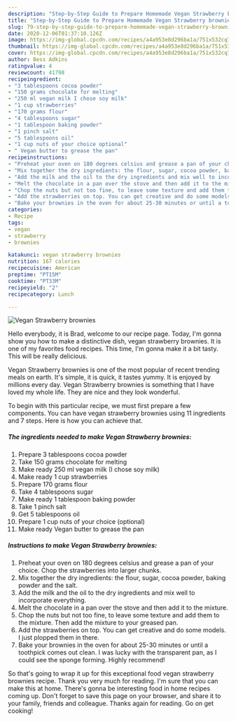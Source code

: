 ```yaml
---
description: "Step-by-Step Guide to Prepare Homemade Vegan Strawberry brownies"
title: "Step-by-Step Guide to Prepare Homemade Vegan Strawberry brownies"
slug: 79-step-by-step-guide-to-prepare-homemade-vegan-strawberry-brownies
date: 2020-12-06T01:37:10.126Z
image: https://img-global.cpcdn.com/recipes/a4a953e8d296ba1a/751x532cq70/vegan-strawberry-brownies-recipe-main-photo.jpg
thumbnail: https://img-global.cpcdn.com/recipes/a4a953e8d296ba1a/751x532cq70/vegan-strawberry-brownies-recipe-main-photo.jpg
cover: https://img-global.cpcdn.com/recipes/a4a953e8d296ba1a/751x532cq70/vegan-strawberry-brownies-recipe-main-photo.jpg
author: Bess Adkins
ratingvalue: 4
reviewcount: 41798
recipeingredient:
- "3 tablespoons cocoa powder"
- "150 grams chocolate for melting"
- "250 ml vegan milk I chose soy milk"
- "1 cup strawberries"
- "170 grams flour"
- "4 tablespoons sugar"
- "1 tablespoon baking powder"
- "1 pinch salt"
- "5 tablespoons oil"
- "1 cup nuts of your choice optional"
- " Vegan butter to grease the pan"
recipeinstructions:
- "Preheat your oven on 180 degrees celsius and grease a pan of your choice. Chop the strawberries into larger chunks."
- "Mix together the dry ingredients: the flour, sugar, cocoa powder, baking powder and the salt."
- "Add the milk and the oil to the dry ingredients and mix well to incorporate everything."
- "Melt the chocolate in a pan over the stove and then add it to the mixture."
- "Chop the nuts but not too fine, to leave some texture and add them to the mixture. Then add the mixture to your greased pan."
- "Add the strawberries on top. You can get creative and do some models. I just plopped them in there."
- "Bake your brownies in the oven for about 25-30 minutes or until a toothpick comes out clean. I was lucky with the transparent pan, as I could see the sponge forming. Highly recommend!"
categories:
- Recipe
tags:
- vegan
- strawberry
- brownies

katakunci: vegan strawberry brownies 
nutrition: 167 calories
recipecuisine: American
preptime: "PT15M"
cooktime: "PT33M"
recipeyield: "2"
recipecategory: Lunch

---
```



![Vegan Strawberry brownies](https://img-global.cpcdn.com/recipes/a4a953e8d296ba1a/751x532cq70/vegan-strawberry-brownies-recipe-main-photo.jpg)

Hello everybody, it is Brad, welcome to our recipe page. Today, I'm gonna show you how to make a distinctive dish, vegan strawberry brownies. It is one of my favorites food recipes. This time, I'm gonna make it a bit tasty. This will be really delicious.



Vegan Strawberry brownies is one of the most popular of recent trending meals on earth. It's simple, it is quick, it tastes yummy. It is enjoyed by millions every day. Vegan Strawberry brownies is something that I have loved my whole life. They are nice and they look wonderful.


To begin with this particular recipe, we must first prepare a few components. You can have vegan strawberry brownies using 11 ingredients and 7 steps. Here is how you can achieve that.

<!--inarticleads1-->

##### The ingredients needed to make Vegan Strawberry brownies:

1. Prepare 3 tablespoons cocoa powder
1. Take 150 grams chocolate for melting
1. Make ready 250 ml vegan milk (I chose soy milk)
1. Make ready 1 cup strawberries
1. Prepare 170 grams flour
1. Take 4 tablespoons sugar
1. Make ready 1 tablespoon baking powder
1. Take 1 pinch salt
1. Get 5 tablespoons oil
1. Prepare 1 cup nuts of your choice (optional)
1. Make ready  Vegan butter to grease the pan




<!--inarticleads2-->

##### Instructions to make Vegan Strawberry brownies:

1. Preheat your oven on 180 degrees celsius and grease a pan of your choice. Chop the strawberries into larger chunks.
1. Mix together the dry ingredients: the flour, sugar, cocoa powder, baking powder and the salt.
1. Add the milk and the oil to the dry ingredients and mix well to incorporate everything.
1. Melt the chocolate in a pan over the stove and then add it to the mixture.
1. Chop the nuts but not too fine, to leave some texture and add them to the mixture. Then add the mixture to your greased pan.
1. Add the strawberries on top. You can get creative and do some models. I just plopped them in there.
1. Bake your brownies in the oven for about 25-30 minutes or until a toothpick comes out clean. I was lucky with the transparent pan, as I could see the sponge forming. Highly recommend!




So that's going to wrap it up for this exceptional food vegan strawberry brownies recipe. Thank you very much for reading. I'm sure that you can make this at home. There's gonna be interesting food in home recipes coming up. Don't forget to save this page on your browser, and share it to your family, friends and colleague. Thanks again for reading. Go on get cooking!
